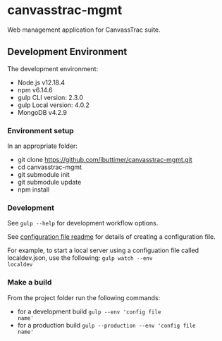 # canvasstrac-mgmt
Web management application for CanvassTrac suite.

## Development Environment
The development environment:
* Node.js v12.18.4
* npm v6.14.6
* gulp CLI version: 2.3.0
* gulp Local version: 4.0.2
* MongoDB v4.2.9

### Environment setup
In an appropriate folder:
* git clone https://github.com/ibuttimer/canvasstrac-mgmt.git
* cd canvasstrac-mgmt
* git submodule init
* git submodule update
* npm install


### Development
See <code>gulp --help</code> for development workflow options.

See [configuration file readme](config/readme.txt) for details of creating a configuration file.

For example, to start a local server using a configuation file called localdev.json, use the following:
  <code>gulp watch --env localdev</code>

### Make a build
From the project folder run the following commands:
* for a development build
<code>gulp --env 'config file name'</code>
* for a production build
<code>gulp --production --env 'config file name'</code>


